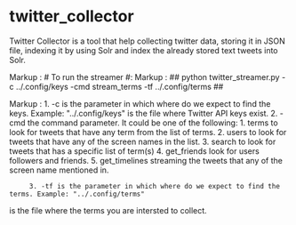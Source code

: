 # twitter_collector
Twitter Collector is a tool that help collecting twitter data, storing it in JSON file, indexing it by using Solr and index the already stored text tweets into Solr.




          
Markup : # To run the streamer #:
Markup : ## python twitter_streamer.py -c ../.config/keys -cmd stream_terms -tf ../.config/terms ##


Markup : 1. -c is the parameter in which where do we expect to find the keys. Example: "../.config/keys" is the file where Twitter API keys exist.
         2. -cmd the command parameter. It could be one of the following:
              1. terms to look for tweets that have any term from the list of terms.
              2. users to look for tweets that have any of the screen names in the list.
              3. search to look for tweets that has a specific list of term(s)
              4. get_friends look for users followers and friends.
              5. get_timelines streaming the tweets that any of the screen name mentioned in.

         3. -tf is the parameter in which where do we expect to find the terms. Example: "../.config/terms"



is the file where the terms you are intersted to collect.